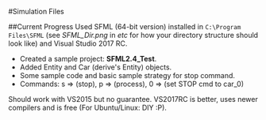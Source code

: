 #Simulation Files

##Current Progress
Used SFML (64-bit version) installed in `C:\Program Files\SFML` (see *SFML_Dir.png* in *etc* for how your directory structure should look like) and Visual Studio 2017 RC.

- Created a sample project: __SFML2.4_Test__.
- Added Entity and Car (derive's Entity) objects.
- Some sample code and basic sample strategy for stop command.
- Commands: s => (stop), p => (process), 0 => (set STOP cmd to car_0)

Should work with VS2015 but no guarantee. VS2017RC is better, uses newer compilers and is free (For Ubuntu/Linux: DIY :P).
